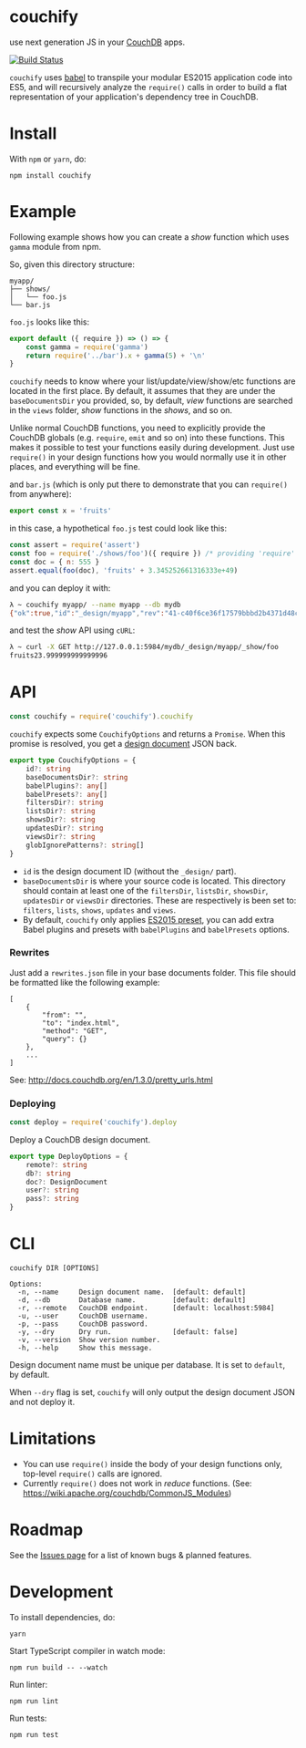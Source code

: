 # couchify

use next generation JS in your [CouchDB](http://couchdb.apache.org) apps.

[![Build Status](https://travis-ci.org/wearereasonablepeople/couchify.svg?branch=master)](https://travis-ci.org/wearereasonablepeople/couchify)

`couchify` uses [babel](https://babeljs.io) to transpile your modular ES2015 application code into ES5, and will recursively analyze the `require()` calls in order to build a flat representation of your application's dependency tree in CouchDB.


# Install

With `npm` or `yarn`, do:

```
npm install couchify
```

# Example

Following example shows how you can create a _show_ function which uses `gamma` module from npm.

So, given this directory structure:

```
myapp/
├── shows/
│   └── foo.js
└── bar.js
```

`foo.js` looks like this:

```js
export default ({ require }) => () => {
    const gamma = require('gamma')
    return require('../bar').x + gamma(5) + '\n'
}
```

`couchify` needs to know where your list/update/view/show/etc functions are located in the first place. By default, it assumes that they are under the `baseDocumentsDir` you provided, so, by default, _view_ functions are searched in the `views` folder, _show_ functions in the _shows_, and so on.

Unlike normal CouchDB functions, you need to explicitly provide the CouchDB globals (e.g. `require`, `emit` and so on) into these functions. This makes it possible to test your functions easily during development. Just use `require()` in your design functions how you would normally use it in other places, and everything will be fine.

and `bar.js` (which is only put there to demonstrate that you can `require()` from anywhere):

```js
export const x = 'fruits'
```

in this case, a hypothetical `foo.js` test could look like this:

```js
const assert = require('assert')
const foo = require('./shows/foo')({ require }) /* providing 'require' here */
const doc = { n: 555 }
assert.equal(foo(doc), 'fruits' + 3.345252661316333e+49)
```

and you can deploy it with:

```sh
λ ~ couchify myapp/ --name myapp --db mydb
{"ok":true,"id":"_design/myapp","rev":"41-c40f6ce36f17579bbbd2b4371d48c8ce"}
```

and test the _show_ API using `cURL`:

```sh
λ ~ curl -X GET http://127.0.0.1:5984/mydb/_design/myapp/_show/foo
fruits23.999999999999996
```

# API

```js
const couchify = require('couchify').couchify
```

`couchify` expects some `CouchifyOptions` and returns a `Promise`. When this promise is resolved, you get a [design document](http://guide.couchdb.org/draft/design.html) JSON back.

```ts
export type CouchifyOptions = {
    id?: string
    baseDocumentsDir?: string
    babelPlugins?: any[]
    babelPresets?: any[]
    filtersDir?: string
    listsDir?: string
    showsDir?: string
    updatesDir?: string
    viewsDir?: string
    globIgnorePatterns?: string[]
}
```

* `id` is the design document ID (without the `_design/` part).
* `baseDocumentsDir` is where your source code is located. This directory should contain at least one of the `filtersDir`, `listsDir`, `showsDir`, `updatesDir` or `viewsDir` directories. These are respectively is been set to: `filters`, `lists`, `shows`, `updates` and `views`.
* By default, `couchify` only applies [ES2015 preset](https://babeljs.io/docs/plugins/preset-es2015/), you can add extra Babel plugins and presets with `babelPlugins` and `babelPresets` options.

### Rewrites

Just add a `rewrites.json` file in your base documents folder. This file should be formatted like the following example:

```
[
    {
        "from": "",
        "to": "index.html",
        "method": "GET",
        "query": {}
    },
    ...
]
```

See: http://docs.couchdb.org/en/1.3.0/pretty_urls.html

### Deploying

```js
const deploy = require('couchify').deploy
```

Deploy a CouchDB design document.

```ts
export type DeployOptions = {
    remote?: string
    db?: string
    doc?: DesignDocument
    user?: string
    pass?: string
}
```

# CLI

```
couchify DIR [OPTIONS]

Options:
  -n, --name     Design document name.  [default: default]
  -d, --db       Database name.         [default: default]
  -r, --remote   CouchDB endpoint.      [default: localhost:5984]
  -u, --user     CouchDB username.
  -p, --pass     CouchDB password.
  -y, --dry      Dry run.               [default: false]
  -v, --version  Show version number.
  -h, --help     Show this message.
```

Design document name must be unique per database. It is set to `default`, by default.

When `--dry` flag is set, `couchify` will only output the design document JSON and not deploy it.

# Limitations

* You can use `require()` inside the body of your design functions only, top-level `require()` calls are ignored.
* Currently `require()` does not work in _reduce_ functions. (See: https://wiki.apache.org/couchdb/CommonJS_Modules)

# Roadmap

See the [Issues page](https://github.com/wearereasonablepeople/couchify/issues) for a list of known bugs & planned features.

# Development

To install dependencies, do:

```
yarn
```

Start TypeScript compiler in watch mode:

```
npm run build -- --watch
```

Run linter:

```
npm run lint
```

Run tests:

```
npm run test
```
